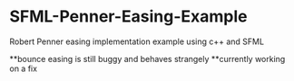 SFML-Penner-Easing-Example
==========================

Robert Penner easing implementation example using c++ and SFML


**bounce easing is still buggy and behaves strangely
**currently working on a fix
